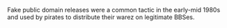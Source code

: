 Fake public domain releases were a common tactic in the early-mid 1980s and used by pirates to distribute their warez on legitimate BBSes.